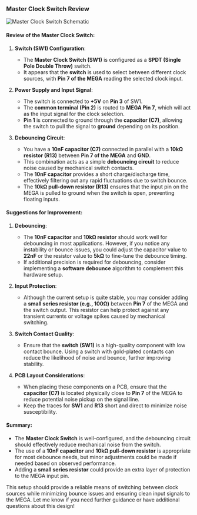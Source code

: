 ### Master Clock Switch Review

![Master Clock Switch Schematic](attachment://Screenshot%202024-11-11%20at%202.52.15%20AM.png)

#### **Review of the Master Clock Switch**:

1. **Switch (SW1) Configuration**:
   - The **Master Clock Switch (SW1)** is configured as a **SPDT (Single Pole Double Throw)** switch.
   - It appears that the **switch** is used to select between different clock sources, with **Pin 7 of the MEGA** reading the selected clock input.

2. **Power Supply and Input Signal**:
   - The switch is connected to **+5V** on **Pin 3** of SW1.
   - The **common terminal (Pin 2)** is routed to **MEGA Pin 7**, which will act as the input signal for the clock selection.
   - **Pin 1** is connected to ground through the **capacitor (C7)**, allowing the switch to pull the signal to **ground** depending on its position.

3. **Debouncing Circuit**:
   - You have a **10nF capacitor (C7)** connected in parallel with a **10kΩ resistor (R13)** between **Pin 7 of the MEGA** and **GND**.
   - This combination acts as a simple **debouncing circuit** to reduce noise caused by mechanical switch contacts.
   - The **10nF capacitor** provides a short charge/discharge time, effectively filtering out any rapid fluctuations due to switch bounce.
   - The **10kΩ pull-down resistor (R13)** ensures that the input pin on the MEGA is pulled to ground when the switch is open, preventing floating inputs.

#### **Suggestions for Improvement**:

1. **Debouncing**:
   - The **10nF capacitor** and **10kΩ resistor** should work well for debouncing in most applications. However, if you notice any instability or bounce issues, you could adjust the capacitor value to **22nF** or the resistor value to **5kΩ** to fine-tune the debounce timing.
   - If additional precision is required for debouncing, consider implementing a **software debounce** algorithm to complement this hardware setup.

2. **Input Protection**:
   - Although the current setup is quite stable, you may consider adding a **small series resistor (e.g., 100Ω)** between **Pin 7** of the MEGA and the switch output. This resistor can help protect against any transient currents or voltage spikes caused by mechanical switching.

3. **Switch Contact Quality**:
   - Ensure that the **switch (SW1)** is a high-quality component with low contact bounce. Using a switch with gold-plated contacts can reduce the likelihood of noise and bounce, further improving stability.

4. **PCB Layout Considerations**:
   - When placing these components on a PCB, ensure that the **capacitor (C7)** is located physically close to **Pin 7** of the MEGA to reduce potential noise pickup on the signal line.
   - Keep the traces for **SW1** and **R13** short and direct to minimize noise susceptibility.

#### **Summary**:

- The **Master Clock Switch** is well-configured, and the debouncing circuit should effectively reduce mechanical noise from the switch.
- The use of a **10nF capacitor** and **10kΩ pull-down resistor** is appropriate for most debounce needs, but minor adjustments could be made if needed based on observed performance.
- Adding a **small series resistor** could provide an extra layer of protection to the MEGA input pin.

This setup should provide a reliable means of switching between clock sources while minimizing bounce issues and ensuring clean input signals to the MEGA. Let me know if you need further guidance or have additional questions about this design!

